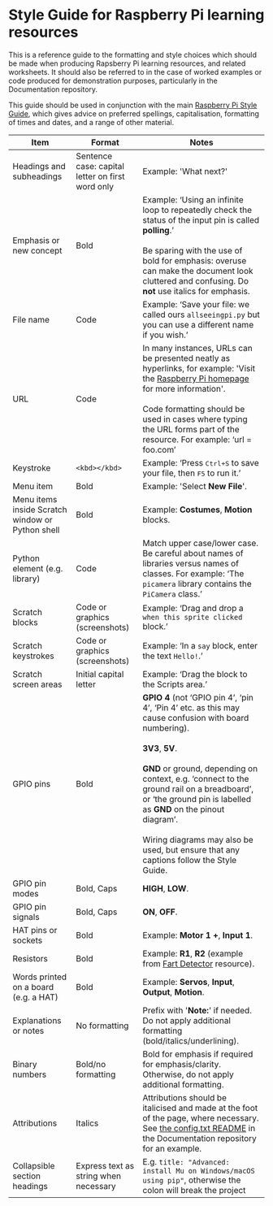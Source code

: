 # Style Guide for Raspberry Pi learning resources

This is a reference guide to the formatting and style choices which should be made when producing Rapsberry Pi learning resources, and related worksheets. It should also be referred to in the case of worked examples or code produced for demonstration purposes, particularly in the Documentation repository.    

This guide should be used in conjunction with the main [Raspberry Pi Style Guide](https://github.com/raspberrypilearning/style-guide/blob/master/style-guide.md), which gives advice on preferred spellings, capitalisation, formatting of times and dates, and a range of other material. 


|Item |Format |Notes |   	
|---|---|---|
|Headings and subheadings|Sentence case: capital letter on first word only|Example: 'What next?'|
|Emphasis or new concept|Bold|Example: ‘Using an infinite loop to repeatedly check the status of the input pin is called **polling**.’ <br/><br/>Be sparing with the use of bold for emphasis: overuse can make the document look cluttered and confusing. Do **not** use italics for emphasis.|
|File name|Code|Example: ‘Save your file: we called ours `allseeingpi.py` but you can use a different name if you wish.’|   	
|URL|Code|In many instances, URLs can be presented neatly as hyperlinks, for example: 'Visit the [Raspberry Pi homepage](raspberrypi.org) for more information'. <br/><br/>Code formatting should be used in cases where typing the URL forms part of the resource. For example: ‘url = foo.com’|
|Keystroke|`<kbd></kbd>`|Example: ‘Press <kbd>Ctrl+S</kbd> to save your file, then <kbd>F5</kbd> to run it.’|
|Menu item|Bold|Example: 'Select **New File**'.|
|Menu items inside Scratch window or Python shell|Bold|Example: **Costumes**, **Motion** blocks.|
|Python element (e.g. library)|Code|Match upper case/lower case. Be careful about names of libraries versus names of classes. For example: ‘The `picamera` library contains the `PiCamera` class.’|
|Scratch blocks|Code or graphics (screenshots)|Example: ‘Drag and drop a `when this sprite clicked` block.’|
|Scratch keystrokes|Code or graphics (screenshots)|Example: ‘In a `say` block, enter the text `Hello!`.’|
|Scratch screen areas|Initial capital letter|Example: ‘Drag the block to the Scripts area.’|
|GPIO pins|Bold|**GPIO 4** (not ‘GPIO pin 4’, ‘pin 4’, ‘Pin 4’ etc. as this may cause confusion with board numbering). <br/><br/>**3V3**, **5V**. <br/><br/>**GND** or ground, depending on context, e.g. ‘connect to the ground rail on a breadboard’, or ‘the ground pin is labelled as **GND** on the pinout diagram’. <br/><br/>Wiring diagrams may also be used, but ensure that any captions follow the Style Guide.|
|GPIO pin modes|Bold, Caps|**HIGH**, **LOW**.|
|GPIO pin signals|Bold, Caps|**ON**, **OFF**.|
|HAT pins or sockets|Bold|Example: **Motor 1 +**, **Input 1**.|
|Resistors|Bold|Example: **R1**, **R2** (example from [Fart Detector](https://www.raspberrypi.org/learning/fart-detector/) resource).|
|Words printed on a board (e.g. a HAT)|Bold|Example: **Servos**, **Input**, **Output**, **Motion**.|
|Explanations or notes|No formatting|Prefix with '**Note:**' if needed. Do not apply additional formatting (bold/italics/underlining).|
|Binary numbers|Bold/no formatting|Bold for emphasis if required for emphasis/clarity. Otherwise, do not apply additional formatting.|
|Attributions|Italics|Attributions should be italicised and made at the foot of the page, where necessary. See [the config.txt README](https://github.com/raspberrypi/documentation/tree/master/configuration/config-txt) in the Documentation repository for an example.|
|Collapsible section headings|Express text as string when necessary|E.g. `title: "Advanced: install Mu on Windows/macOS using pip"`, otherwise the colon will break the project|


